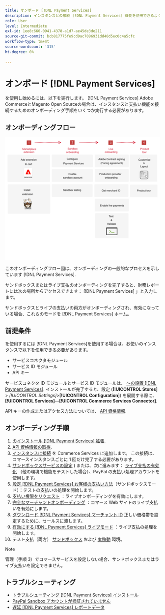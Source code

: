 ```yaml
---
title: オンボード [!DNL Payment Services]
description: インスタンスとの接続 [!DNL Payment Services] 機能を使用できるようになります。
role: User
level: Intermediate
exl-id: 1ee8c660-0941-4378-a1d7-ae45de3de211
source-git-commit: bcb817775fe9cd9ac7096931dd40d5ec0c4a5cfc
workflow-type: tm+mt
source-wordcount: '315'
ht-degree: 0%

---
```


# オンボード [!DNL Payment Services]

を使用し始めるには、以下を実行します。 [!DNL Payment Services] Adobe CommerceとMagento Open Sourceの場合は、インスタンスと支払い機能を接続するためのオンボーディング手順をいくつか実行する必要があります。

## オンボーディングフロー

![オンボーディングフロー](assets/onboarding-diagram.svg)

このオンボーディングフロー図は、オンボーディングの一般的なプロセスを示しています [!DNL Payment Services].

サンドボックスまたはライブ支払のオンボーディングを完了すると、財務レポートには次の場所からアクセスできます： [!DNL Payment Services] 」と入力します。

サンドボックスとライブの支払いの両方がオンボーディングされ、有効になっている場合、これらのモードを [!DNL Payment Services] ホーム。

## 前提条件

を使用するには [!DNL Payment Services]を使用する場合は、お使いのインスタンスで以下を使用できる必要があります。

* サービスコネクタモジュール
* サービス ID モジュール
* API キー

サービスコネクタ ID モジュールとサービス ID モジュールは、 [～の設置 [!DNL Payment Services]](install.md). インストールが完了すると、設定 (**[!UICONTROL Stores]** > _[!UICONTROL Settings]_>**[!UICONTROL Configuration]**) を展開する際に、**[!UICONTROL Services]**—**[!UICONTROL Commerce Services Connector]**.

API キーの作成またはアクセス方法については、 [API 資格情報](#obtain-api-credentials).

## オンボーディング手順

1. [のインストール [!DNL Payment Services] 拡張](install.md#get-payment-services).
1. [API 資格情報の取得](connect.md#obtain-api-credentials).
1. [インスタンスに接続](connect.md#configure-commerce-services) を Commerce Services に追加します。 この接続は、コマースインスタンスごとに 1 回だけ完了する必要があります。
1. [サンドボックスサービスの設定](sandbox.md#enable-sandbox-testing) ( または、次に進みます： [ライブ支払の有効化](sandbox.md#enable-live-payments) （他の環境で機能をテストした場合）、PayPal の支払い処理アカウントを使用します。
1. [設定 [!DNL Payment Services] お客様の支払い方法](production.md#set-payment-services-as-payment-method)（サンドボックスモード）：テストの支払いの処理を開始します。
1. [支払い権限をリクエスト](production.md#request-payments-entitlement-from-adobe) ：ライブオンボーディングを有効にします。
1. [完全なマーチャントオンボーディング](production.md#complete-merchant-onboarding) ：コマース Web サイトのライブ支払いを有効にします。
1. [ダウンロード [!DNL Payment Services] マーチャント ID](production.md#configure-pricing-tier) 正しい価格帯を設定するために、セールスに渡します。
1. [有効にする [!DNL Payment Services] ライブモード](production.md#enable-live-payments) ：ライブ支払の処理を開始します。
1. テスト支払（両方） [サンドボックス](sandbox.md#test-in-sandbox-environment) および [実稼動](production.md#test-in-production) 環境。

>[!NOTE]
>
>管理（手順 3）でコマースサービスを設定しない場合、サンドボックスまたはライブ支払いを設定できません。

## トラブルシューティング

* [トラブルシューティング [!DNL Payment Services] インストール](https://support.magento.com/hc/en-us/articles/4406603542541)
* [PayPal Sandbox アカウントが検証されていません](https://support.magento.com/hc/en-us/articles/4406954952461)
* [遅延 [!DNL Payment Services] レポートデータ](https://support.magento.com/hc/en-us/articles/4406114741517)
